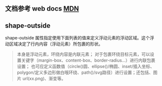 ## 文档参考 web docs [MDN](https://developer.mozilla.org/zh-CN/docs/Web/CSS)

## shape-outside 
shape-outside 属性指定使用下面列表的值来定义浮动元素的浮动区域。这个浮动区域决定了行内内容（浮动元素）所包裹的形状。

> 本身是浮动元素，环绕内容是内联元素；
> 对于包裹环绕目标元素，可以设置关键字（margin-box、content-box、border-radius...）进行内联包裹设置；
也可应定义函数值（circle()圆、ellipse()/椭圆、inset/插入坐标、polygon/定义多边形做白哦环绕、path()/svg路径）进行设置；还包括、图片
url(xx.png)、渐变等。





















